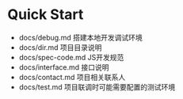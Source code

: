 # Quick Start

- docs/debug.md 搭建本地开发调试环境
- docs/dir.md 项目目录说明
- docs/spec-code.md JS开发规范
- docs/interface.md 接口说明
- docs/contact.md 项目相关联系人
- docs/test.md 项目联调时可能需要配置的测试环境

